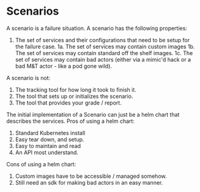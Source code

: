 # Scenarios

A scenario is a failure situation. A scenario has the following properties:
1. The set of services and their configurations that need to be setup for the failure case.
1a. The set of services may contain custom images
1b. The set of services may contain standard off the shelf images.
1c. The set of services may contain bad actors (either via a mimic'd hack or a bad M&T actor - like a pod gone wild).

A scenario is not:
1. The tracking tool for how long it took to finish it.
2. The tool that sets up or initializes the scenario.
3. The tool that provides your grade / report.

The initial implementation of a Scenario can just be a helm chart that describes the services.
Pros of using a helm chart:
1. Standard Kubernetes install
2. Easy tear down, and setup.
3. Easy to maintain and read
4. An API most understand.

Cons of using a helm chart:
1. Custom images have to be accessible / managed somehow.
2. Still need an sdk for making bad actors in an easy manner.

